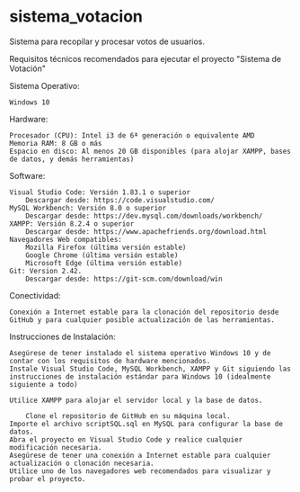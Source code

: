 # sistema_votacion
Sistema para recopilar y procesar votos de usuarios.

Requisitos técnicos recomendados para ejecutar el proyecto "Sistema de Votación"

Sistema Operativo:

    Windows 10

Hardware:

    Procesador (CPU): Intel i3 de 6ª generación o equivalente AMD
    Memoria RAM: 8 GB o más
    Espacio en disco: Al menos 20 GB disponibles (para alojar XAMPP, bases de datos, y demás herramientas)

Software:

    Visual Studio Code: Versión 1.83.1 o superior
        Descargar desde: https://code.visualstudio.com/
    MySQL Workbench: Versión 8.0 o superior
        Descargar desde: https://dev.mysql.com/downloads/workbench/
    XAMPP: Versión 8.2.4 o superior
        Descargar desde: https://www.apachefriends.org/download.html
    Navegadores Web compatibles:
        Mozilla Firefox (última versión estable)
        Google Chrome (última versión estable)
        Microsoft Edge (última versión estable)
    Git: Version 2.42.
        Descargar desde: https://git-scm.com/download/win

Conectividad:

    Conexión a Internet estable para la clonación del repositorio desde GitHub y para cualquier posible actualización de las herramientas.

Instrucciones de Instalación:

    Asegúrese de tener instalado el sistema operativo Windows 10 y de contar con los requisitos de hardware mencionados.
    Instale Visual Studio Code, MySQL Workbench, XAMPP y Git siguiendo las instrucciones de instalación estándar para Windows 10 (idealmente siguiente a todo)
    
    Utilice XAMPP para alojar el servidor local y la base de datos.
    
        Clone el repositorio de GitHub en su máquina local.
    Importe el archivo scriptSQL.sql en MySQL para configurar la base de datos.
    Abra el proyecto en Visual Studio Code y realice cualquier modificación necesaria.
    Asegúrese de tener una conexión a Internet estable para cualquier actualización o clonación necesaria.
    Utilice uno de los navegadores web recomendados para visualizar y probar el proyecto.

